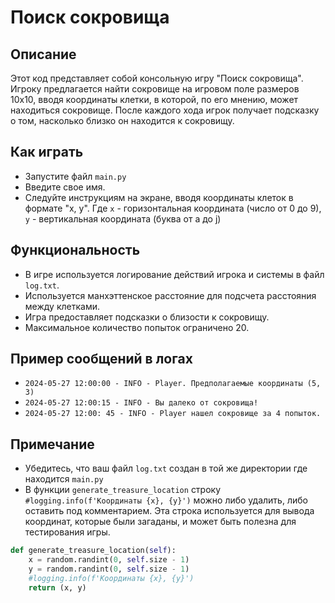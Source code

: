 # Поиск сокровища

## Описание
Этот код представляет собой консольную игру
"Поиск сокровища". Игроку предлагается найти
сокровище на игровом поле размеров 10x10, вводя
координаты клетки, в которой, по его мнению, может
находиться сокровище. После каждого хода игрок получает
подсказку о том, насколько близко он находится к 
сокровищу.

## Как играть
- Запустите файл `main.py`
- Введите свое имя.
- Следуйте инструкциям на экране, вводя координаты клеток в формате "x, y". Где `x` - горизонтальная координата (число от 0 до 9), `y` - вертикальная координата (буква от a до j)

## Функциональность
- В игре используется логирование действий игрока и системы в файл `log.txt`.
- Используется манхэттенское расстояние для подсчета расстояния между клетками.
- Игра предоставляет подсказки о близости к сокровищу.
- Максимальное количество попыток ограничено 20.

## Пример сообщений в логах
- `2024-05-27 12:00:00 - INFO - Player. Предполагаемые координаты (5, 3)`
- `2024-05-27 12:00:15 - INFO - Вы далеко от сокровища!`
- `2024-05-27 12:00: 45 - INFO - Player нашел сокровище за 4 попыток.`

## Примечание

- Убедитесь, что ваш файл `log.txt` создан в той же директории где
находится `main.py`
- В функции `generate_treasure_location` строку `#logging.info(f'Координаты {x}, {y}')` можно либо удалить, либо оставить под комментарием. Эта строка используется для вывода координат, которые были загаданы, и может быть полезна для тестирования игры.

```python
def generate_treasure_location(self):
    x = random.randint(0, self.size - 1)
    y = random.randint(0, self.size - 1)
    #logging.info(f'Координаты {x}, {y}')
    return (x, y)
```

